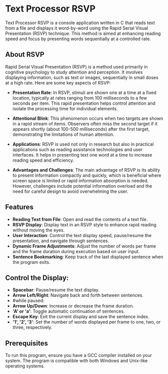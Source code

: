 # Text Processor RSVP

Text Processor RSVP is a console application written in C that reads text from a file and displays it word-by-word using the Rapid Serial Visual Presentation (RSVP) technique. This method is aimed at enhancing reading speed and focus by presenting words sequentially at a controlled rate.

## About RSVP

Rapid Serial Visual Presentation (RSVP) is a method used primarily in cognitive psychology to study attention and perception. It involves displaying information, such as text or images, sequentially in small doses at a high rate. Here are some key aspects of RSVP:

- **Presentation Rate**: In RSVP, stimuli are shown one at a time at a fixed location, typically at rates ranging from 100 milliseconds to a few seconds per item. This rapid presentation helps control attention and isolate the processing time for individual elements.

- **Attentional Blink**: This phenomenon occurs when two targets are shown in a rapid stream of items. Observers often miss the second target if it appears shortly (about 100-500 milliseconds) after the first target, demonstrating the limitations of human attention.

- **Applications**: RSVP is used not only in research but also in practical applications such as reading assistance technologies and user interfaces. It helps in presenting text one word at a time to increase reading speed and efficiency.

- **Advantages and Challenges**: The main advantage of RSVP is its ability to present information compactly and quickly, which is beneficial where screen space is limited or rapid information absorption is needed. However, challenges include potential information overload and the need for careful design to avoid overwhelming the user.

## Features

- **Reading Text from File**: Open and read the contents of a text file.
- **RSVP Display**: Display text in an RSVP style to enhance rapid reading without moving the eyes.
- **User Interaction**: Control the text display speed, pause/resume the presentation, and navigate through sentences.
- **Dynamic Frame Adjustments**: Adjust the number of words per frame and the frame duration during execution based on user input.
- **Sentence Bookmarking**: Keep track of the last displayed sentence when the program exits.


## Control the Display:
-  **Spacebar**: Pause/resume the text display.
-  **Arrow Left/Right**: Navigate back and forth between sentences.
-  #while paused:
-  **Arrow Up/Down**: Increase or decrease the frame duration.
-  **'A' or 'a'**: Toggle automatic continuation of sentences.
-  **Escape Key**: Exit the current display and save the sentence index.
-  **'1', '2', '3'**: Set the number of words displayed per frame to one, two, or three, respectively.

 ## Prerequisites

To run this program, ensure you have a GCC compiler installed on your system. The program is compatible with both Windows and Unix-like operating systems.
